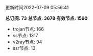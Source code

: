 更新时间2022-07-09 05:56:41

**总订阅: 73**
**总节点: 3678**
**有效节点: 1590**
- trojan节点: 166
- ss节点: 1317
- v2ray节点: 94
- ssr节点: 13
